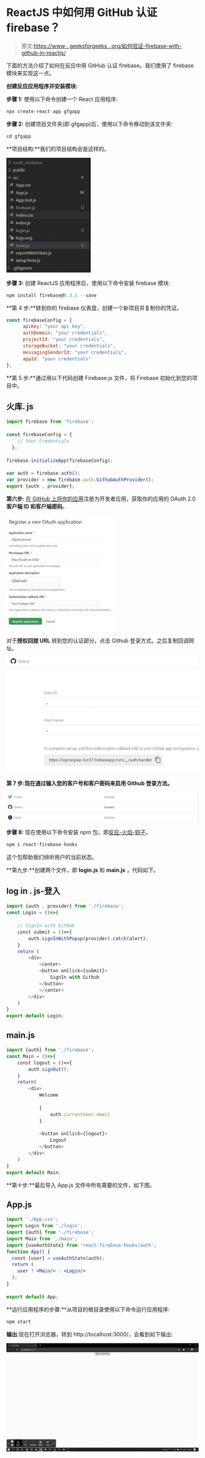 # ReactJS 中如何用 GitHub 认证 firebase？

> 原文:[https://www . geeksforgeeks . org/如何验证-firebase-with-github-in-reactjs/](https://www.geeksforgeeks.org/how-to-authenticate-firebase-with-github-in-reactjs/)

下面的方法介绍了如何在反应中用 GitHub 认证 firebase。我们使用了 firebase 模块来实现这一点。

**创建反应应用程序并安装模块:**

**步骤 1:** 使用以下命令创建一个 React 应用程序:

```jsx
npx create-react-app gfgapp
```

**步骤 2:** 创建项目文件夹(即 gfgapp)后，使用以下命令移动到该文件夹:

```jsx
cd gfgapp
```

**项目结构:**我们的项目结构会是这样的。

![](img/69a285aa81c878c87056c30e94b4bc2b.png)

**步骤 3:** 创建 ReactJS 应用程序后，使用以下命令安装 firebase 模块:

```jsx
npm install firebase@8.3.1 --save
```

**第 4 步:**转到你的 firebase 仪表盘，创建一个新项目并复制你的凭证。

```jsx
const firebaseConfig = {
      apiKey: "your api key",
      authDomain: "your credentials",
      projectId: "your credentials",
      storageBucket: "your credentials",
      messagingSenderId: "your credentials",
      appId: "your credentials"
};
```

**第 5 步:**通过用以下代码创建 Firebase.js 文件，将 Firebase 初始化到您的项目中。

## 火库. js

```jsx
import firebase from 'firebase';

const firebaseConfig = {
    // Your Credentials
  };

firebase.initializeApp(firebaseConfig);

var auth = firebase.auth();
var provider = new firebase.auth.GithubAuthProvider();
export {auth , provider};
```

**第六步:** [在 GitHub 上将你的应用](https://github.com/settings/applications/new)注册为开发者应用，获取你的应用的 OAuth 2.0 **客户端 ID 和客户端密码**。

![](img/dec8028129f02efc1f8379a2e7538e92.png)

对于**授权回拨 URL** 转到您的认证部分，点击 Github 登录方式。之后复制回调网址。

![](img/bc6494b8e10b988d308ca4e4e620cbf7.png)

**第 7 步:**现在通过输入您的**客户号和客户密码来启用 Github 登录方法。**

![](img/fd4dd0f7ec1af3beab00f1e1d1770d2f.png)

**步骤 8:** 现在使用以下命令安装 npm 包，即[反应-火焰-钩子](https://www.npmjs.com/package/react-firebase-hooks)。

```jsx
npm i react-firebase-hooks
```

这个包帮助我们倾听用户的当前状态。

**第九步:**创建两个文件，即 **login.js** 和 **main.js** ，代码如下。

## log in . js-登入

```jsx
import {auth , provider} from './firebase';
const Login = ()=>{

    // SignIn with GitHub
    const submit = ()=>{
        auth.signInWithPopup(provider).catch(alert);
    }
    return (
        <div>
            <center>
            <button onClick={submit}>
                SignIn with Github
            </button>
            </center>
        </div>
    )
}
export default Login;
```

## main.js

```jsx
import {auth} from './firebase';
const Main = ()=>{
    const logout = ()=>{
        auth.signOut();
    }
    return(
        <div>
            Welcome 

            {
                auth.currentUser.email
            }

            <button onClick={logout}>
                Logout
            </button>  
        </div>
    )
}
export default Main;
```

**第十步:**最后导入 App.js 文件中所有需要的文件，如下图。

## App.js

```jsx
import './App.css';
import Login from './login';
import {auth} from './firebase';
import Main from './main';
import {useAuthState} from 'react-firebase-hooks/auth';
function App() {
  const [user] = useAuthState(auth);
  return (
    user ? <Main/> : <Login/>
  );
}

export default App;
```

**运行应用程序的步骤:**从项目的根目录使用以下命令运行应用程序:

```jsx
npm start
```

**输出**:现在打开浏览器，转到 http://localhost:3000/，会看到如下输出:

![](img/878b10b83376d60b09949c7314842ad3.png)